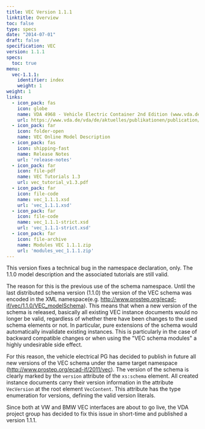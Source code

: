 ```yaml
---
title: VEC Version 1.1.1
linktitle: Overview
toc: false
type: specs
date: "2014-07-01"
draft: false
specification: VEC
version: 1.1.1
specs:
  toc: true
menu:
  vec-1.1.1:
    identifier: index    
    weight: 1
weight: 1
links:
  - icon_pack: fas
    icon: globe
    name: VDA 4968 - Vehicle Electric Container 2nd Edition (www.vda.de)
    url: https://www.vda.de/vda/de/aktuelles/publikationen/publication/vehicle-electric-container--vec-
  - icon_pack: far
    icon: folder-open
    name: VEC Online Model Description
  - icon_pack: fas
    icon: shipping-fast
    name: Release Notes
    url: 'release-notes'  
  - icon_pack: far
    icon: file-pdf
    name: VEC Tutorials 1.3
    url: vec_tutorial_v1.3.pdf    
  - icon_pack: far
    icon: file-code
    name: vec_1.1.1.xsd
    url: 'vec_1.1.1.xsd'
  - icon_pack: far
    icon: file-code
    name: vec_1.1.1-strict.xsd
    url: 'vec_1.1.1-strict.xsd'
  - icon_pack: far
    icon: file-archive
    name: Modules VEC 1.1.1.zip
    url: 'modules_vec_1.1.1.zip'
---
```

This version fixes a technical bug in the namespace declaration, only. The 1.1.0 model description and the associated tutorials are still valid.
<!--more-->
The reason for this is the previous use of the schema namespace. Until the last distributed schema version (1.1.0) the version of the VEC schema was encoded in the XML namespace(e.g. http://www.prostep.org/ecad-if/vec/1.1.0/VEC_modelSchema). This means that when a new version of the schema is released, basically all existing VEC instance documents would no longer be valid, regardless of whether there have been changes to the used schema elements or not. In particular, pure extensions of the schema would automatically invalidate existing instances. This is particularly in the case of backward compatible changes or when using the "VEC schema modules" a highly undesirable side effect.

For this reason, the vehicle electrical PG has decided to publish in future all new versions of the VEC schema under the same target namespace (http://www.prostep.org/ecad-if/2011/vec). The version of the schema is clearly marked by the `version` attribute of the `xs:schema` element. All created instance documents carry their version information in the attribute `VecVersion` at the root element `VecContent`. This attribute has the type enumeration for versions, defining the valid version literals.

Since both at VW and BMW VEC interfaces are about to go live, the VDA project group has decided to fix this issue in short-time and published a version 1.1.1.
